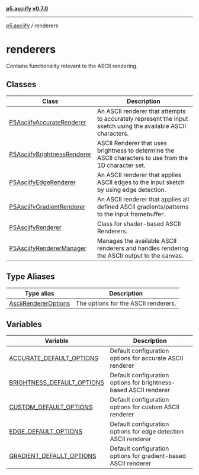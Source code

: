 [**p5.asciify v0.7.0**](../../README.md)

***

[p5.asciify](../../README.md) / renderers

# renderers

Contains functionality relevant to the ASCII rendering.

## Classes

| Class | Description |
| ------ | ------ |
| [P5AsciifyAccurateRenderer](classes/P5AsciifyAccurateRenderer.md) | An ASCII renderer that attempts to accurately represent the input sketch using the available ASCII characters. |
| [P5AsciifyBrightnessRenderer](classes/P5AsciifyBrightnessRenderer.md) | ASCII Renderer that uses brightness to determine the ASCII characters to use from the 1D character set. |
| [P5AsciifyEdgeRenderer](classes/P5AsciifyEdgeRenderer.md) | An ASCII renderer that applies ASCII edges to the input sketch by using edge detection. |
| [P5AsciifyGradientRenderer](classes/P5AsciifyGradientRenderer.md) | An ASCII renderer that applies all defined ASCII gradients/patterns to the input framebuffer. |
| [P5AsciifyRenderer](classes/P5AsciifyRenderer.md) | Class for shader-based ASCII Renderers. |
| [P5AsciifyRendererManager](classes/P5AsciifyRendererManager.md) | Manages the available ASCII renderers and handles rendering the ASCII output to the canvas. |

## Type Aliases

| Type alias | Description |
| ------ | ------ |
| [AsciiRendererOptions](type-aliases/AsciiRendererOptions.md) | The options for the ASCII renderers. |

## Variables

| Variable | Description |
| ------ | ------ |
| [ACCURATE\_DEFAULT\_OPTIONS](variables/ACCURATE_DEFAULT_OPTIONS.md) | Default configuration options for accurate ASCII renderer |
| [BRIGHTNESS\_DEFAULT\_OPTIONS](variables/BRIGHTNESS_DEFAULT_OPTIONS.md) | Default configuration options for brightness-based ASCII renderer |
| [CUSTOM\_DEFAULT\_OPTIONS](variables/CUSTOM_DEFAULT_OPTIONS.md) | Default configuration options for custom ASCII renderer |
| [EDGE\_DEFAULT\_OPTIONS](variables/EDGE_DEFAULT_OPTIONS.md) | Default configuration options for edge detection ASCII renderer |
| [GRADIENT\_DEFAULT\_OPTIONS](variables/GRADIENT_DEFAULT_OPTIONS.md) | Default configuration options for gradient-based ASCII renderer |
